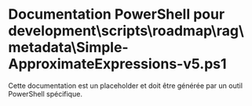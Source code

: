 # Documentation PowerShell pour development\scripts\roadmap\rag\metadata\Simple-ApproximateExpressions-v5.ps1

Cette documentation est un placeholder et doit être générée par un outil PowerShell spécifique.
